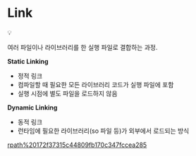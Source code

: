 # Link

<aside>
💡

여러 파일이나 라이브러리를 한 실행 파일로 결합하는 과정.

</aside>

**Static Linking**

- 정적 링크
- 컴파일할 때 필요한 모든 라이브러리 코드가 실행 파일에 포함
- 실행 시점에 별도 파일을 로드하지 않음

**Dynamic Linking**

- 동적 링크
- 런타임에 필요한 라이브러리(so 파일 등)가 외부에서 로드되는 방식

[rpath%20172f37315c44809fb170c347fccea285](rpath%20172f37315c44809fb170c347fccea285)